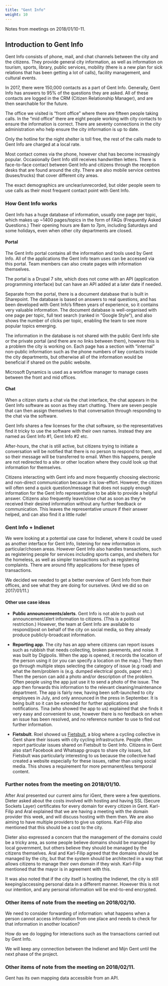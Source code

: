 ```yaml
---
title: "Gent Info"
weight: 10
---
```


Notes from meetings on 2018/01/10-11.

## Introduction to Gent Info

Gent Info consists of phone, mail, and chat channels between the city and the citizens. They provide general city information, as well as information on tourism, sports, library, public services, mobility (there is a new plan for sick relations that has been getting a lot of calls), facility management, and cultural events.

In 2017, there were 150,000 contacts as a part of Gent Info. Generally, Gent Info has answers to 95% of the questions they are asked. All of these contacts are logged in the CRM (Citizen Relationship Manager), and are then searchable for the future.

The office we visited is “front office” where there are fifteen people taking calls. In the “mid office” there are eight people working with city contacts to ensure the information is correct. There are seventy connections in the city administration who help ensure the city information is up to date.

Only the hotline for the night shelter is toll free, the rest of the calls made to Gent Info are charged at a local rate.

Most contact comes via the phone, however chat has become increasingly popular. Occasionally Gent Info still receives handwritten letters. There is face-to-face contact between Gent Info and citizens through the reception desks that are found around the city. There are also mobile service centres (buses/trucks) that cover different city areas.

The exact demographics are unclear/unrecorded, but older people seem to use calls as their most frequent contact point with Gent Info.

### How Gent Info works

Gent Info has a huge database of information, usually one page per topic, which makes up ~1400 pages/topics in the form of FAQs (Frequently Asked Questions.) Their opening hours are 8am to 7pm, including Saturdays and some holidays, even when other city departments are closed.

#### Portal

The Gent Info portal contains all the information and tools used by Gent Info. All of the applications the Gent Info team uses can be accessed via this portal. Team members can also create pages with information themselves.

The portal is a Drupal 7 site, which does not come with an API (application programming interface) but can have an API added at a later date if needed.

Separate from the portal, there is a document database that is built in Sharepoint. The database is based on answers to real questions, and has been developed with Gent Info’s fifteen years of experience, so it contains very valuable information. The document database is well-organised with one page per topic, full text search (ranked in “Google Style”), and also shows the number of clicks per topic, enabling the team to see more popular topics emerging.

The information in the database is not shared with the public Gent Info site or the private portal (and there are no links between them), however this is a problem the city is working on. Each page has a section with “internal” non-public information such as the phone numbers of key contacts inside the city departments, but otherwise all of the information would be beneficial if shared on the public website.

Microsoft Dynamics is used as a workflow manager to manage cases between the front and mid offices.

#### Chat

When a citizen starts a chat via the chat interface, the chat appears in the Gent Info software as soon as they start chatting. There are seven people that can then assign themselves to that conversation through responding to the chat via the software.

Gent Info shares a few licenses for the chat software, so the representatives find it tricky to use the software with their own names. Instead they are named as Gent Info \#1, Gent Info \#2 etc.

After-hours, the chat is still active, but citizens trying to initiate a conversation will be notified that there is no person to respond to them, and so their message will be transferred to email. When this happens, people are not redirected to a site or other location where they could look up that information for themselves.

Citizens interacting with Gent info and more frequently choosing electronic and non-direct communication because it is low-effort. However, the citizen will often send a quick question/message that does not supply enough information for the Gent Info representative to be able to provide a helpful answer. Citizens also frequently leave/close chat as soon as they’ve received their desired information without any further feedback or communication. This leaves the representative unsure if their answer helped, and can also find it a little rude!

### Gent Info + Indienet

We were looking at a potential use case for Indienet, where it could be used as another interface for Gent Info, listening for new information in particular/chosen areas. However Gent Info also handles transactions, such as registering people for services including sports camps, and shelters for the homeless, as well as simpler transactions such as registering complaints. There are around fifty applications for these types of transactions.

We decided we needed to get a better overview of Gent Info from their offices, and see what they are doing for ourselves. (And we did so on 2017/01/11.)

#### Other use case ideas

- **Public announcements/alerts**. Gent Info is not able to push out announcement/alert information to citizens. (This is a political restriction.) However, the team at Gent Info are available to respond/post on behalf of the city on social media, so they already produce publicly-broadcast information.

- **Reporting app**. The city has an app where citizens can report issues such as rubbish that needs collecting, broken pavements, and noise. It was built by Digipolis. When the app is opened, it records the location of the person using it (or you can specify a location on the map.) They then go through multiple steps selecting the category of issue (e.g road) and what the item/problem is (e.g. dumped electrical goods, paper etc.) Then the person can add a photo and/or description of the problem. Often people using the app just use it to send a photo of the issue. The app then forwards this information to the relevant cleaning/maintenance department. The app is fairly new, having been soft-launched to city employees in July, and only announced in the press in September. It is being built so it can be extended for further applications and notifications. Tina (who showed the app to us) explained that she finds it very easy and convenient to use, however there is no feedback on when an issue has been resolved, and no reference number to use to find out further information.

- **Fietsbult**. Roel showed us [Fietsbult](https://fietsbult.wordpress.com), a blog where a cycling collective in Gent share their issues with city cycling infrastructure. People often report particular issues shared on Fietsbult to Gent Info. Citizens in Gent also start Facebook and Whatsapp groups to share city issues, but Fietsbult was particularly interesting to us because the collective had created a website especially for these issues, rather than using social media. This shows a requirement for more permanent/less temporal content.

### Further notes from the meeting on 2018/01/10.

After Aral presented our current aims for iGent, there were a few questions. Dieter asked about the costs involved with hosting and having SSL (Secure Sockets Layer) certificates for every domain for every citizen in Gent. Karl-Filip and Aral explained that we are having a meeting with the domain provider this week, and will discuss hosting with them then. We are also aiming to have multiple providers to give us options. Karl-Filip also mentioned that this should be a cost to the city.

Dieter also expressed a concern that the management of the domains could be a tricky area, as some people believe domains should be managed by local government, but others believe they should be managed by the citizens themselves. Aral and Karl-Filip agreed that the domains should be managed by the city, but that the system should be architected in a way that allows citizens to manage their own domain if they wish. Karl-Filip mentioned that the mayor is in agreement with this.

It was also noted that if the city itself is hosting the Indienet, the city is still keeping/accessing personal data in a different manner. However this is not our intention, and any personal information will be end-to-end encrypted.

### Other items of note from the meeting on 2018/02/10.

We need to consider forwarding of information: what happens when a person cannot access information from one place and needs to check for that information in another location?

How do we do logging for interactions such as the transactions carried out by Gent Info.

We will keep any connection between the Indienet and Mijn Gent until the next phase of the project.

### Other items of note from the meeting on 2018/02/11.

Gent has its own mapping data accessible from an API.
